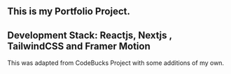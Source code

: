 ## This is my Portfolio Project.
## Development Stack: Reactjs, Nextjs , TailwindCSS and Framer Motion











This was adapted from CodeBucks Project with some additions of my own. 
